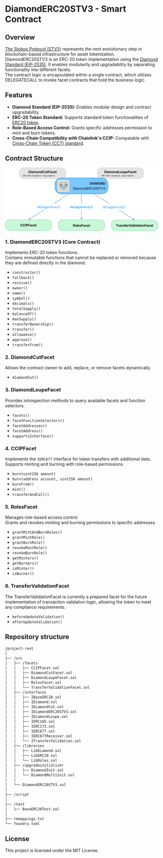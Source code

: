 
# DiamondERC20STV3 - Smart Contract

## Overview
[The Stobox Protocol (STV3)](https://docs.stobox.io/products-and-services/stobox-protocol-stv3) represents the next evolutionary step in blockchain-based infrastructure for asset tokenization.  
DiamondERC20STV3 is an ERC-20 token implementation using the [Diamond Standard (EIP-2535)](https://eips.ethereum.org/EIPS/eip-2535). It enables modularity and upgradability by separating functionality into different facets.  
The contract logic is encapsulated within a single contract, which utilizes DELEGATECALL to invoke facet contracts that hold the business logic.

## Features
- **Diamond Standard (EIP-2535):** Enables modular design and contract upgradability.
- **ERC-20 Token Standard:** Supports standard token functionalities of [ERC20 token](https://eips.ethereum.org/EIPS/eip-20).
- **Role-Based Access Control:** Grants specific addresses permission to mint and burn tokens. 
- **Cross-Chain Compatibility with Chainlink's CCIP:** Compatable with [Cross-Chain Token (CCT) standard](https://docs.chain.link/ccip/concepts/cross-chain-tokens).  

## Contract Structure

![alt text](image.png)


### **1. DiamondERC20STV3 (Core Contract)**
Implements ERC-20 token functions.  
Contains immutable functions that cannot be replaced or removed because they are defined directly in the diamond.

- `constructor()`
- `fallback()`
- `receive()`
- `owner()`
- `name()`
- `symbol()`
- `decimals()`
- `totalSupply()`
- `balanceOf()`
- `maxSupply()`
- `transferOwnership()`
- `transfer()`
- `allowance()`
- `approve()`
- `transferFrom()`


### **2. DiamondCutFacet**
Allows the contract owner to add, replace, or remove facets dynamically.

- `diamondCut()`

### **3. DiamondLoupeFacet**
Provides introspection methods to query available facets and function selectors.

- `facets()`
- `facetFunctionSelectors()`
- `facetAddresses()`
- `facetAddress()`
- `supportsInterface()`

### **4. CCIPFacet**
Implements the `IERC677` interface for token transfers with additional data.  
Supports minting and burning with role-based permissions.

- `burn(uint256 amount)`
- `burn(address account, uint256 amount)`
- `burnFrom()`
- `mint()`
- `transferAndCall()`

### **5. RolesFacet**
Manages role-based access control.  
Grants and revokes minting and burning permissions to specific addresses.

- `grantMintAndBurnRoles()`
- `grantMintRole()`
- `grantBurnRole()`
- `revokeMintRole()`
- `revokeBurnRole()`
- `getMinters()`
- `getBurners()`
- `isMinter()`
- `isBurner()`

### **6. TransferValidationFacet**
The TransferValidationFacet is currently a prepared facet for the future implementation of transaction validation logic, allowing the token to meet any compliance requirements.

- `beforeUpdateValidation()`
- `afterUpdateValidation()`

## Repository structure
```
/project-root
│
├── /src
│   ├── /facets
│   │   ├── CCIPFacet.sol
│   │   ├── DiamondCutFacet.sol
│   │   ├── DiamondLoupeFacet.sol
│   │   ├── RolesFacet.sol
│   │   └── TransferValidationFacet.sol
│   ├── /interfaces
│   │   ├── IBaseERC20.sol
│   │   ├── IDiamond.sol
│   │   ├── IDiamondCut.sol
│   │   ├── IDiamondERC20STV3.sol
│   │   ├── IDiamondLoupe.sol
│   │   ├── IERC165.sol
│   │   ├── IERC173.sol
│   │   ├── IERC677.sol
│   │   ├── IERC677Receiver.sol
│   │   └── ITransferValidation.sol
│   ├── /libraries
│   │   ├── LibDiamond.sol
│   │   ├── LibERC20.sol
│   │   └── LibRoles.sol
│   ├── /upgradeinitializer
│   │   ├── DiamondInit.sol
│   │   └── DiamondMultiInit.sol
│   │
│   └── DiamondERC20STV3.sol
│
├── /script
│
├── /test
│   ├── BaseERC20Test.sol
│
├── remappings.txt
└── foundry.toml
```

## License
This project is licensed under the MIT License.